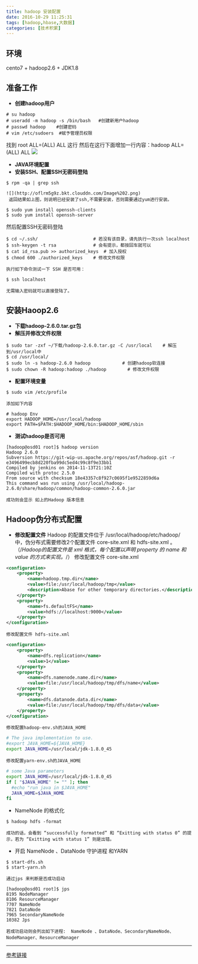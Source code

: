 ```yaml
---
title: hadoop 安装配置
date: 2016-10-29 11:25:31
tags: [hadoop,hbase,大数据]
categories: [技术积累]
---
```


## **环境**
cento7 + hadoop2.6 + JDK1.8
## **准备工作**
- **创建hadoop用户**
``` shell
# su hadoop
# useradd -m hadoop -s /bin/bash   #创建新用户hadoop
# passwd hadoop    #创建密码
# vim /etc/sudoers  #赋予管理员权限
```
 找到 root ALL=(ALL) ALL 这行
 然后在这行下面增加一行内容：hadoop ALL=(ALL) ALL
![](http://oflrm5g9z.bkt.clouddn.com/Image%201.png)
- **JAVA环境配置**
- **安装SSH、配置SSH无密码登陆**
``` shell
$ rpm -qa | grep ssh
```
    ![](http://oflrm5g9z.bkt.clouddn.com/Image%202.png)
     返回结果如上图，则说明已经安装了ssh,不需要安装，否则需要通过yum进行安装。
```  shell
$ sudo yum install openssh-clients
$ sudo yum install openssh-server
```
 然后配置SSH无密码登陆
``` shell
$ cd ~/.ssh/                     # 若没有该目录，请先执行一次ssh localhost
$ ssh-keygen -t rsa              # 会有提示，都按回车就可以
$ cat id_rsa.pub >> authorized_keys  # 加入授权
$ chmod 600 ./authorized_keys    # 修改文件权限
```
    执行如下命令测试一下 SSH 是否可用：
``` shell
$ ssh localhost
```
    无需输入密码就可以直接登陆了。

## **安装Haoop2.6**
- **下载hadoop-2.6.0.tar.gz包**
- **解压并修改文件权限**
``` shell
$ sudo tar -zxf ~/下载/hadoop-2.6.0.tar.gz -C /usr/local    # 解压到/usr/local中
$ cd /usr/local/
$ sudo ln -s hadoop-2.6.0 hadoop            # 创建hadoop软连接
$ sudo chown -R hadoop:hadoop ./hadoop        # 修改文件权限
```
- **配置环境变量**
``` shell
$ sudo vim /etc/profile
```
    添加如下内容
``` vim 
# hadoop Env
export HADOOP_HOME=/usr/local/hadoop
export PATH=$PATH:$HADOOP_HOME/bin:$HADOOP_HOME/sbin
```
- **测试hadoop是否可用**
``` shell
[hadoop@osd01 root]$ hadoop version
Hadoop 2.6.0
Subversion https://git-wip-us.apache.org/repos/asf/hadoop.git -r e3496499ecb8d220fba99dc5ed4c99c8f9e33bb1
Compiled by jenkins on 2014-11-13T21:10Z
Compiled with protoc 2.5.0
From source with checksum 18e43357c8f927c0695f1e9522859d6a
This command was run using /usr/local/hadoop-2.6.0/share/hadoop/common/hadoop-common-2.6.0.jar
```
    成功则会显示 如上的Hadoop 版本信息
## **Hadoop伪分布式配置**
- **修改配置文件**
Hadoop 的配置文件位于 /usr/local/hadoop/etc/hadoop/ 中，伪分布式需要修改2个配置文件 core-site.xml 和 hdfs-site.xml 。（/*Hadoop的配置文件是 xml 格式，每个配置以声明 property 的 name 和 value 的方式来实现。*/）
 修改配置文件 core-site.xml 
``` xml
<configuration>
    <property>
        <name>hadoop.tmp.dir</name>
        <value>file:/usr/local/hadoop/tmp</value>
        <description>Abase for other temporary directories.</description>
    </property>
    <property>
        <name>fs.defaultFS</name>
        <value>hdfs://localhost:9000</value>
    </property>
</configuration>
```
    修改配置文件 hdfs-site.xml
``` xml
<configuration>
    <property>
        <name>dfs.replication</name>
        <value>1</value>
    </property>
    <property>
        <name>dfs.namenode.name.dir</name>
        <value>file:/usr/local/hadoop/tmp/dfs/name</value>
    </property>
    <property>
        <name>dfs.datanode.data.dir</name>
        <value>file:/usr/local/hadoop/tmp/dfs/data</value>
    </property>
</configuration>
```
    修改配置hadoop-env.sh的JAVA_HOME
```  sh
# The java implementation to use.
#export JAVA_HOME=${JAVA_HOME}
export JAVA_HOME=/usr/local/jdk-1.8.0_45
```
    修改配置yarn-env.sh的JAVA_HOME
``` sh
# some Java parameters
export JAVA_HOME=/usr/local/jdk-1.8.0_45
if [ "$JAVA_HOME" != "" ]; then
  #echo "run java in $JAVA_HOME"
  JAVA_HOME=$JAVA_HOME
fi
```
-  NameNode 的格式化
``` shell 
$ hadoop hdfs -format
```
    成功的话，会看到 “successfully formatted” 和 “Exitting with status 0” 的提示，若为 “Exitting with status 1” 则是出错。
- 开启 NameNode 、DataNode 守护进程 和YARN
``` shell
$ start-dfs.sh
$ start-yarn.sh
```
    通过jps 来判断是否成功启动
``` shell
[hadoop@osd01 root]$ jps
8195 NodeManager
8106 ResourceManager
7707 NameNode
7821 DataNode
7965 SecondaryNameNode
10382 Jps
```
    若成功启动则会列出如下进程:  NameNode 、DataNode、SecondaryNameNode、NodeManager、ResourceManager

- - - 
[参考链接](http://www.powerxing.com/install-hadoop-in-centos/)

